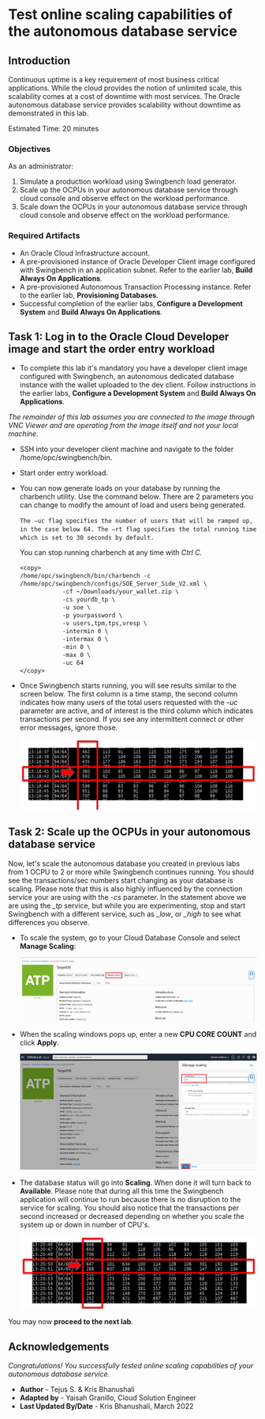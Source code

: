 # Test online scaling capabilities of the autonomous database service

## Introduction
Continuous uptime is a key requirement of most business critical applications. While the cloud provides the notion of unlimited scale, this scalability comes at a cost of downtime with most services. The Oracle autonomous database service provides scalability without downtime as demonstrated in this lab.

Estimated Time: 20 minutes

### Objectives

As an administrator:
1. Simulate a production workload using Swingbench load generator.
2. Scale up the OCPUs in your autonomous database service through cloud console and observe effect on the workload performance.
3. Scale down the OCPUs in your autonomous database service through cloud console and observe effect on the workload performance.

### Required Artifacts

- An Oracle Cloud Infrastructure account.
- A pre-provisioned instance of Oracle Developer Client image configured with Swingbench in an application subnet. Refer to the earlier lab, **Build Always On Applications**.
- A pre-provisioned Autonomous Transaction Processing instance. Refer to the earlier lab, **Provisioning Databases**.
- Successful completion of the earlier labs, **Configure a Development System** and **Build Always On Applications**.

## Task 1: Log in to the Oracle Cloud Developer image and start the order entry workload

- To complete this lab it's mandatory you have a developer client image configured with Swingbench, an autonomous dedicated database instance with the wallet uploaded to the dev client. Follow instructions in the earlier labs, **Configure a Development System** and **Build Always On Applications**.

*The remainder of this lab assumes you are connected to the image through VNC Viewer and are operating from the image itself and not your local machine.*

- SSH into your developer client machine and navigate to the folder /home/opc/swingbench/bin.

- Start order entry workload.

- You can now generate loads on your database by running the charbench utility.  Use the command below. There are 2 parameters you can change to modify the amount of load and users being generated.

    ``The –uc flag specifies the number of users that will be ramped up, in the case below 64. The –rt flag specifies the total running time which is set to 30 seconds by default.``  

    You can stop running charbench at any time with *Ctrl C.*

    ```
    <copy>
    /home/opc/swingbench/bin/charbench -c /home/opc/swingbench/configs/SOE_Server_Side_V2.xml \
                -cf ~/Downloads/your_wallet.zip \
                -cs yourdb_tp \
                -u soe \
                -p yourpassword \
                -v users,tpm,tps,vresp \
                -intermin 0 \
                -intermax 0 \
                -min 0 \
                -max 0 \
                -uc 64
    </copy>
    ```

- Once Swingbench starts running, you will see results similar to the screen below. The first column is a time stamp, the second column indicates how many users of the total users requested with the *-uc* parameter are active, and of interest is the third column which indicates transactions per second. If you see any intermittent connect or other error messages, ignore those.

    ![This image shows the result of performing the above step.](./images/swingbenchoutput.jpeg " ")

## Task 2: Scale up the OCPUs in your autonomous database service

Now, let's scale the autonomous database you created in previous labs from 1 OCPU to 2 or more while Swingbench continues running. You should see the transactions/sec numbers start changing as your database is scaling. Please note that this is also highly influenced by the connection service your are using with the *-cs* parameter. In the statement above we are using the *\_tp* service, but while you are experimenting, stop and start Swingbench with a different service, such as *\_low*, or *\_high* to see what differences you observe.

- To scale the system, go to your Cloud Database Console and select **Manage Scaling**:

    ![This image shows the result of performing the above step.](./images/scale.jpeg " ")

- When the scaling windows pops up, enter a new **CPU CORE COUNT** and click **Apply**.

    ![This image shows the result of performing the above step.](./images/scale3.jpeg " ")

- The database status will go into **Scaling**. When done it will turn back to **Available**. Please note that during all this time the Swingbench application will continue to run because there is no disruption to the service for scaling. You should also notice that the transactions per second increased or decreased depending on whether you scale the system up or down in number of CPU's.

    ![This image shows the result of performing the above step.](./images/swingout2.jpeg " ")

You may now **proceed to the next lab**.

## Acknowledgements
*Congratulations! You successfully tested online scaling capabilities of your autonomous database service.*

- **Author** - Tejus S. & Kris Bhanushali
- **Adapted by** -  Yaisah Granillo, Cloud Solution Engineer
- **Last Updated By/Date** - Kris Bhanushali, March 2022


